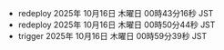 - redeploy 2025年 10月16日 木曜日 00時43分16秒 JST
- redeploy 2025年 10月16日 木曜日 00時50分44秒 JST
- trigger 2025年 10月16日 木曜日 00時59分39秒 JST
